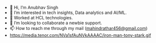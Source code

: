 - 👋 Hi, I’m Anubhav Singh
- 👀 I’m interested in tech insights, Data analytics and AI/ML.
- 🌱 Worked at HCL technologies.
- 💞️ I’m looking to collaborate a newbie support.
- 📫 How to reach me through my mail (mahindrathar456@gmail.com)
- https://media.tenor.com/NVa1sfAuNVkAAAAC/iron-man-tony-stark.gif

<!---
anu-sin-theta/anu-sin-theta is a ✨ special ✨ repository because its `README.md` (this file) appears on your GitHub profile.
You can click the Preview link to take a look at your changes.
--->
